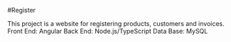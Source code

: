 #Register

This project is a website for registering products, customers and invoices. 
Front End: Angular
Back End: Node.js/TypeScript
Data Base: MySQL

